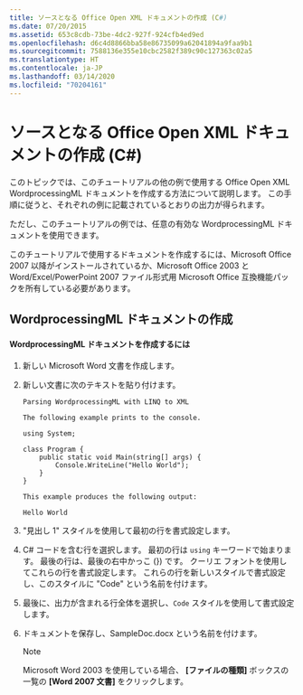 ```yaml
---
title: ソースとなる Office Open XML ドキュメントの作成 (C#)
ms.date: 07/20/2015
ms.assetid: 653c8cdb-73be-4dc2-927f-924cfb4ed9ed
ms.openlocfilehash: d6c4d8866bba58e86735099a62041894a9faa9b1
ms.sourcegitcommit: 7588136e355e10cbc2582f389c90c127363c02a5
ms.translationtype: HT
ms.contentlocale: ja-JP
ms.lasthandoff: 03/14/2020
ms.locfileid: "70204161"
---
```

# <a name="creating-the-source-office-open-xml-document-c"></a>ソースとなる Office Open XML ドキュメントの作成 (C#)

このトピックでは、このチュートリアルの他の例で使用する Office Open XML WordprocessingML ドキュメントを作成する方法について説明します。 この手順に従うと、それぞれの例に記載されているとおりの出力が得られます。

ただし、このチュートリアルの例では、任意の有効な WordprocessingML ドキュメントを使用できます。

このチュートリアルで使用するドキュメントを作成するには、Microsoft Office 2007 以降がインストールされているか、Microsoft Office 2003 と Word/Excel/PowerPoint 2007 ファイル形式用 Microsoft Office 互換機能パックを所有している必要があります。

## <a name="creating-the-wordprocessingml-document"></a>WordprocessingML ドキュメントの作成

#### <a name="to-create-the-wordprocessingml-document"></a>WordprocessingML ドキュメントを作成するには

1. 新しい Microsoft Word 文書を作成します。

2. 新しい文書に次のテキストを貼り付けます。

    ```text
    Parsing WordprocessingML with LINQ to XML

    The following example prints to the console.

    using System;

    class Program {
        public static void Main(string[] args) {
            Console.WriteLine("Hello World");
        }
    }

    This example produces the following output:

    Hello World
    ```

3. "見出し 1" スタイルを使用して最初の行を書式設定します。

4. C# コードを含む行を選択します。 最初の行は `using` キーワードで始まります。 最後の行は、最後の右中かっこ (}) です。 クーリエ フォントを使用してこれらの行を書式設定します。 これらの行を新しいスタイルで書式設定し、このスタイルに "Code" という名前を付けます。

5. 最後に、出力が含まれる行全体を選択し、`Code` スタイルを使用して書式設定します。

6. ドキュメントを保存し、SampleDoc.docx という名前を付けます。

    > [!NOTE]
    > Microsoft Word 2003 を使用している場合、 **[ファイルの種類]** ボックスの一覧の **[Word 2007 文書]** をクリックします。
